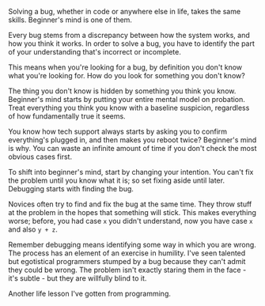 Solving a bug, whether in code or anywhere else in life, takes the same skills. Beginner's mind is one of them.

Every bug stems from a discrepancy between how the system works, and how you think it works. In order to solve a bug, you have to identify the part of your understanding that's incorrect or incomplete.

This means when you're looking for a bug, by definition you don't know what you're looking for. How do you look for something you don't know?

The thing you don't know is hidden by something you think you know. Beginner's mind starts by putting your entire mental model on probation. Treat everything you think you know with a baseline suspicion, regardless of how fundamentally true it seems.

You know how tech support always starts by asking you to confirm everything's plugged in, and then makes you reboot twice? Beginner's mind is why. You can waste an infinite amount of time if you don't check the most obvious cases first.

To shift into beginner's mind, start by changing your intention. You can't fix the problem until you know what it is; so set fixing aside until later. Debugging starts with finding the bug.

Novices often try to find and fix the bug at the same time. They throw stuff at the problem in the hopes that something will stick. This makes everything worse; before, you had case `x` you didn't understand, now you have case `x` and also `y + z`.

Remember debugging means identifying some way in which you are wrong. The process has an element of an exercise in humility. I've seen talented but egotistical programmers stumped by a bug because they can't admit they could be wrong. The problem isn't exactly staring them in the face - it's subtle - but they are willfully blind to it.

Another life lesson I've gotten from programming.
